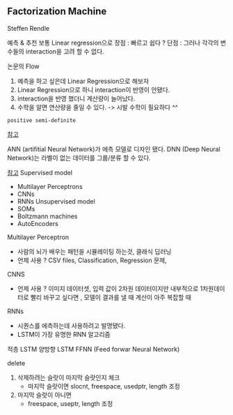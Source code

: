 ## Factorization Machine 
Steffen Rendle

예측 & 추천
보통 Linear regression으로 
장점 : 빠르고 쉽다 ?
단점 : 그러나 각각의 변수들의 interaction을 고려 할 수 없다.

논문의 Flow
1. 예측을 하고 싶은데 Linear Regression으로 해보자
2. Linear Regression으로 하니 interaction이 반영이 안됐다.
3. interaction을 반영 했더니 계산량이 늘어났다. 
4. 수학을 알면 연산량을 줄일 수 있다. 
 -> 시발 수학이 필요하다 ^^

`positive semi-definite`


[참고](!https://expressanalytics.com/blog/prediction-using-neural-networks/)

ANN (artifitial Neural Network)가 에측 모델로 디자인 됐다.
DNN (Deep Neural Network)는 라벨이 없는 데이터를 그룹/분류 할 수 있다.

[참고](!https://towardsdatascience.com/6-deep-learning-models-10d20afec175)
Supervised model 
* Multilayer Perceptrons
* CNNs
* RNNs
Unsupervised model
* SOMs
* Boltzmann machines
* AutoEncoders

Multilayer Perceptron
* 사람의 뇌가 배우는 패턴을 시뮬레이팅 하는것, 클래식 딥러닝
* 언제 사용 ? CSV files, Classification, Regression 문제,

CNNS
* 언제 사용 ? 이미지 데이터셋, 입력 값이 2차원 데이터이지만 내부적으로 1차원데이터로 빨리 바꾸고 싶다면 , 모델이 결과를 낼 때 계산이 아주 복잡할 때

RNNs
* 시퀀스를 에측하는데 사용하려고 발명됐다.
* LSTM이 가장 유명한 RNN 알고리즘

적층 LSTM
양방향 LSTM
FFNN (Feed forwar Neural Network)




delete
1. 삭제하려는 슬랏이 마지막 슬랏인지 체크 
    - 마지막 슬랏이면 slocnt, freespace, usedptr, length 조정
2. 마지막 슬랏이 아니면
    - freespace, useptr, length 조정